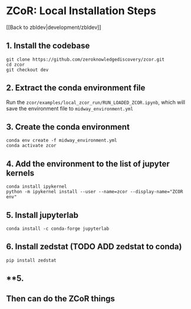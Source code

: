 # **ZCoR: Local Installation Steps**

[[Back to zbldev|development/zbldev]]


## **1. Install the codebase**

```
git clone https://github.com/zeroknowledgediscovery/zcor.git
cd zcor
git checkout dev
```

## **2. Extract the conda environment file**

Run the `zcor/examples/local_zcor_run/RUN_LOADED_ZCOR.ipynb`, which will save the environment file to `midway_environment.yml`

## **3. Create the conda environment**

```
conda env create -f midway_environment.yml
conda activate zcor
```

## **4. Add the environment to the list of jupyter kernels**

```
conda install ipykernel
python -m ipykernel install --user --name=zcor --display-name="ZCOR env"
```

## **5. Install jupyterlab**

`conda install -c conda-forge jupyterlab`

## **6. Install zedstat (TODO ADD zedstat to conda)**
```
pip install zedstat
```

## **5.

## **Then can do the ZCoR things**


